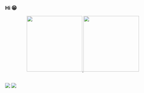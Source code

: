 ### Hi 😁

<div align="center">
  <a href="https://github.com/rafaelb13">
  <img height="180em" src="https://github-readme-stats.vercel.app/api?username=rafaelb13&show_icons=true&theme=dark&include_all_commits=true&count_private=true"/>
  <img height="180em" src="https://github-readme-stats.vercel.app/api/top-langs/?username=rafaelb13&layout=compact&langs_count=7&theme=dark"/>
</div>
<br>
<br>
<a href="https://www.linkedin.com/in/rafaelsfborgesh" target="_blank"><img src="https://img.shields.io/badge/-LinkedIn-%230077B5?style=for-the-badge&logo=linkedin&logoColor=white" target="_blank"></a> 
<a href = "mailto:rafaelsfb@gmail.com"><img src="https://img.shields.io/badge/-Gmail-%23333?style=for-the-badge&logo=gmail&logoColor=white" target="_blank"></a>
<br>
<br>

